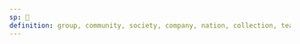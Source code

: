 ```yaml
---
sp: 󱤟
definition: group, community, society, company, nation, collection, team, crowd
---
```

<!-- kulupu is about groups of things. it's used a lot to refer to communities of people, but also companies, wider society, countries, or sometimes collections of things. my movie collection is a kulupu. me and the people i play games with are a kulupu. there are many kulupu pi toki pona out there.

kulupu is also often used by plural systems to describe themselves as a collective rather than a single person. -->